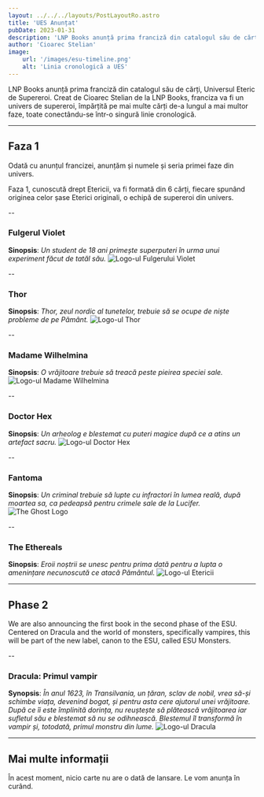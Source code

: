 ```yaml
---
layout: ../../../layouts/PostLayoutRo.astro
title: 'UES Anunțat'
pubDate: 2023-01-31
description: 'LNP Books anunță prima franciză din catalogul său de cărți, Universul Eteric de Supereroi.'
author: 'Cioarec Stelian'
image:
    url: '/images/esu-timeline.png' 
    alt: 'Linia cronologică a UES'
---
```


LNP Books anunță prima franciză din catalogul său de cărți, Universul Eteric de Supereroi. Creat de Cioarec Stelian de la LNP Books, franciza va fi un univers de supereroi, împărțită pe mai multe cărți de-a lungul a mai multor faze, toate conectându-se într-o singură linie cronologică.

---

## Faza 1

Odată cu anunțul francizei, anunțăm și numele și seria primei faze din univers.

Faza 1, cunoscută drept Etericii, va fi formată din 6 cărți, fiecare spunând originea celor șase Eterici originali, o echipă de supereroi din univers.

--

### Fulgerul Violet
**Sinopsis**: *Un student de 18 ani primește superputeri în urma unui experiment făcut de tatăl său.*
![Logo-ul Fulgerului Violet](/images/purple-bolt.png)

--

### Thor
**Sinopsis**: *Thor, zeul nordic al tunetelor, trebuie să se ocupe de niște probleme de pe Pământ.*
![Logo-ul Thor](/images/thor.png)

--

### Madame Wilhelmina
**Sinopsis**: *O vrăjitoare trebuie să treacă peste pieirea speciei sale.*
![Logo-ul Madame Wilhelmina](/images/madame-wilhelmina.png)

--

### Doctor Hex
**Sinopsis**: *Un arheolog e blestemat cu puteri magice după ce a atins un artefact sacru.*
![Logo-ul Doctor Hex](/images/doctor-hex.png)

--

### Fantoma
**Sinopsis**: *Un criminal trebuie să lupte cu infractori în lumea reală, după moartea sa, ca pedeapsă pentru crimele sale de la Lucifer.*
![The Ghost Logo](/images/the-ghost.png)

--

### The Ethereals
**Sinopsis**: *Eroii noștrii se unesc pentru prima dată pentru a lupta o amenințare necunoscută ce atacă Pământul.*
![Logo-ul Etericii](/images/the-ethereals.png)

---

## Phase 2

We are also announcing the first book in the second phase of the ESU. Centered on Dracula and the world of monsters, specifically vampires, this will be part of the new label, canon to the ESU, called ESU Monsters.

--

### Dracula: Primul vampir
**Synopsis**: *În anul 1623, în Transilvania, un țăran, sclav de nobil, vrea să-și schimbe viața, devenind bogat, și pentru asta cere ajutorul unei vrăjitoare. După ce îi este împlinită dorința, nu reuștește să plătească vrăjitoarea iar sufletul său e blestemat să nu se odihnească. Blestemul îl transformă în vampir și, totodată, primul monstru din lume.*
![Logo-ul Dracula](/images/ro/dracula.png)

---

## Mai multe informații

În acest moment, nicio carte nu are o dată de lansare. Le vom anunța în curând.